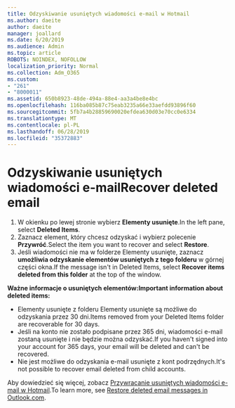 ```yaml
---
title: Odzyskiwanie usuniętych wiadomości e-mail w Hotmail
ms.author: daeite
author: daeite
manager: joallard
ms.date: 6/20/2019
ms.audience: Admin
ms.topic: article
ROBOTS: NOINDEX, NOFOLLOW
localization_priority: Normal
ms.collection: Adm_O365
ms.custom:
- "261"
- "8000011"
ms.assetid: 650b8923-48de-494a-88e4-aa3a4be8e4bc
ms.openlocfilehash: 116ba085b87c75eab3235a66e33aefdd93896f60
ms.sourcegitcommit: 5fb7a4b28859690020efdea630d03e70cc0e6334
ms.translationtype: MT
ms.contentlocale: pl-PL
ms.lasthandoff: 06/28/2019
ms.locfileid: "35372883"
---
```

# <a name="recover-deleted-email"></a><span data-ttu-id="fed5c-102">Odzyskiwanie usuniętych wiadomości e-mail</span><span class="sxs-lookup"><span data-stu-id="fed5c-102">Recover deleted email</span></span>

1. <span data-ttu-id="fed5c-103">W okienku po lewej stronie wybierz **Elementy usunięte**.</span><span class="sxs-lookup"><span data-stu-id="fed5c-103">In the left pane, select **Deleted Items**.</span></span>
2. <span data-ttu-id="fed5c-104">Zaznacz element, który chcesz odzyskać i wybierz polecenie **Przywróć**.</span><span class="sxs-lookup"><span data-stu-id="fed5c-104">Select the item you want to recover and select **Restore**.</span></span>
3. <span data-ttu-id="fed5c-105">Jeśli wiadomości nie ma w folderze Elementy usunięte, zaznacz **umożliwia odzyskanie elementów usuniętych z tego folderu** w górnej części okna.</span><span class="sxs-lookup"><span data-stu-id="fed5c-105">If the message isn't in Deleted Items, select **Recover items deleted from this folder** at the top of the window.</span></span>

 <span data-ttu-id="fed5c-106">**Ważne informacje o usuniętych elementów:**</span><span class="sxs-lookup"><span data-stu-id="fed5c-106">**Important information about deleted items:**</span></span>
  
- <span data-ttu-id="fed5c-107">Elementy usunięte z folderu Elementy usunięte są możliwe do odzyskania przez 30 dni.</span><span class="sxs-lookup"><span data-stu-id="fed5c-107">Items removed from your Deleted Items folder are recoverable for 30 days.</span></span>
- <span data-ttu-id="fed5c-108">Jeśli na konto nie zostało podpisane przez 365 dni, wiadomości e-mail zostaną usunięte i nie będzie można odzyskać.</span><span class="sxs-lookup"><span data-stu-id="fed5c-108">If you haven't signed into your account for 365 days, your email will be deleted and can't be recovered.</span></span>
- <span data-ttu-id="fed5c-109">Nie jest możliwe do odzyskania e-mail usunięte z kont podrzędnych.</span><span class="sxs-lookup"><span data-stu-id="fed5c-109">It's not possible to recover email deleted from child accounts.</span></span>

<span data-ttu-id="fed5c-110">Aby dowiedzieć się więcej, zobacz [Przywracanie usuniętych wiadomości e-mail w Hotmail](https://support.office.com/article/cf06ab1b-ae0b-418c-a4d9-4e895f83ed50?wt.mc_id=Office_Outlook_com_Alchemy).</span><span class="sxs-lookup"><span data-stu-id="fed5c-110">To learn more, see [Restore deleted email messages in Outlook.com](https://support.office.com/article/cf06ab1b-ae0b-418c-a4d9-4e895f83ed50?wt.mc_id=Office_Outlook_com_Alchemy).</span></span>
